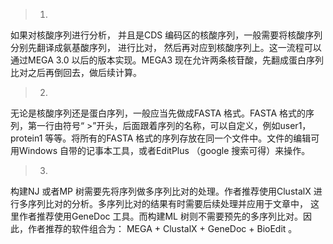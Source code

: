 >1.

如果对核酸序列进行分析， 并且是CDS 编码区的核酸序列，一般需要将核酸序列分别先翻译成氨基酸序列， 进行比对， 然后再对应到核酸序列上。这一流程可以通过MEGA 3.0 以后的版本实现。MEGA3 现在允许两条核苷酸，先翻成蛋白序列比对之后再倒回去，做后续计算。

>2.

无论是核酸序列还是蛋白序列，一般应当先做成FASTA 格式。FASTA 格式的序列，第一行由符号“ >”开头，后面跟着序列的名称，可以自定义，例如user1， protein1 等等。将所有的FASTA 格式的序列存放在同一个文件中。文件的编辑可用Windows 自带的记事本工具，或者EditPlus （google 搜索可得）来操作。

>3.

构建NJ 或者MP 树需要先将序列做多序列比对的处理。作者推荐使用ClustalX 进行多序列比对的分析。多序列比对的结果有时需要后续处理并应用于文章中， 这里作者推荐使用GeneDoc 工具。而构建ML 树则不需要预先的多序列比对。因此，作者推荐的软件组合为： MEGA + ClustalX + GeneDoc + BioEdit 。
